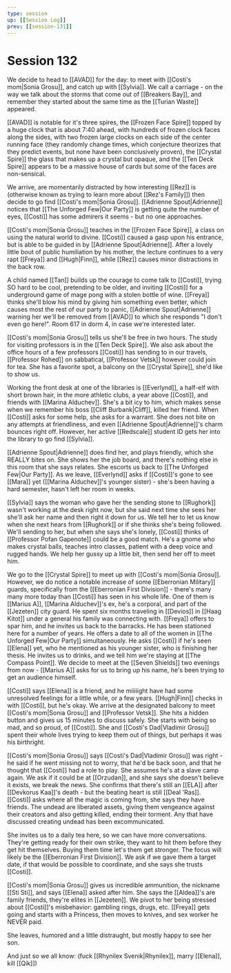 ```yaml
---
type: session
up: [[Session Log]]
prev: [[session-131]]
---
```

# Session 132

We decide to head to [[AVAD]] for the day: to meet with [[Costi's mom|Sonia Grosu]], and catch up with [[Sylvia]]. We call a carriage - on the way we talk about the storms that come out of [[Breakers Bay]], and remember they started about the same time as the [[Turian Waste]] appeared.

[[AVAD]] is notable for it's three spires, the [[Frozen Face Spire]] topped by a huge clock that is about 7:40 ahead, with hundreds of frozen clock faces along the sides, with two frozen large clocks on each side of the center running face (they randomly change times, which conjecture theorizes that they predict events, but none have been conclusively proven), the [[Crystal Spire]] the glass that makes up a crystal but opaque, and the [[Ten Deck Spire]] appears to be a massive house of cards but some of the faces are non-sensical.

We arrive, are momentarily distracted by how interesting [[Rez]] is (otherwise known as trying to learn more about [[Rez's Family]]) then decide to go find [[Costi's mom|Sonia Grosu]]. [[Adrienne Spout|Adrienne]] notices that [[The Unforged Few|Our Party]] is getting quite the number of eyes, [[Costi]] has some admirers it seems - but no one approaches.

[[Costi's mom|Sonia Grosu]] teaches in the [[Frozen Face Spire]], a class on using the natural world to divine. [[Costi]] caused a gasp upon his entrance, but is able to be guided in by [[Adrienne Spout|Adrienne]]. After a lovely little bout of public humiliation by his mother, the lecture continues to a very rapt [[Freya]] and [[Hugh|Finn]], while [[Rez]] causes minor distractions in the back row. 

A child named [[Tan]] builds up the courage to come talk to [[Costi]], trying SO hard to be cool, pretending to be older, and inviting [[Costi]] for a underground game of mage pong with a stolen bottle of wine. [[Freya]] thinks she'll blow his mind by giving him something even better, which causes most the rest of our party to panic, [[Adrienne Spout|Adrienne]] warning her we'll be removed from [[AVAD]] to which she responds "I don't even go here!". Room 617 in dorm 4, in case we're interested later.

[[Costi's mom|Sonia Grosu]] tells us she'll be free in two hours. The study for visiting professors is in the [[Ten Deck Spire]]. We also ask about the office hours of a few professors [[Costi]] has sending to in our travels, [[Professor Rohed]] on sabbatical, [[Professor Vetsk]] however could join for tea. She has a favorite spot, a balcony on the [[Crystal Spire]], she'd like to show us. 

Working the front desk at one of the libraries is [[Everlynd]], a half-elf with short brown hair, in the more athletic clubs, a year above [[Costi]], and friends with [[Marina Alduchev]]. She's a bit icy to him, which makes sense when we remember his boss [[Cliff Burbank|Cliff]], killed her friend. When [[Costi]] asks for some help, she asks for a warrant. She does not bite on any attempts at friendliness, and even [[Adrienne Spout|Adrienne]]'s charm bounces right off. However, her active [[Redscale]] student ID gets her into the library to go find [[Sylvia]].

[[Adrienne Spout|Adrienne]] does find her, and plays friendly, which she REALLY bites on. She shows her the job board, and there's nothing else in this room that she says relates. She escorts us back to [[The Unforged Few|Our Party]]. As we leave, [[Everlynd]] asks if [[Costi]]'s gone to see [[Mara]] yet ([[Marina Alduchev]]'s younger sister) - she's been having a hard semester, hasn't left her room in weeks. 

[[Sylvia]] says the woman who gave her the sending stone to [[Rughork]] wasn't working at the desk right now, but she said next time she sees her she'll ask her name and then right it down for us. We tell her to let us know when she next hears from [[Rughork]] or if she thinks she's being followed. We'll sending to her, but when she says she's lonely, [[Costi]] thinks of [[Professor Pofan Gapenote]] could be a good match. He's a gnome who makes crystal balls, teaches intro classes, patient with a deep voice and rugged hands. We help her gussy up a little bit, then send her off to meet him. 

We go to the [[Crystal Spire]] to meet up with [[Costi's mom|Sonia Grosu]]. However, we do notice a notable increase of some [[Eberronian Military]] guards, specifically from the [[Eberronian First Division]] - there's many many more today than [[Costi]] has seen in his whole life. One of them is [[Marius A]], [[Marina Alduchev]]'s ex, he's a corporal, and part of the [[Jezeten]] city guard. He spent six months traveling in [[Devios]] in [[Haag Kitot]] under a general his family was connecting with. [[Freya]] offers to spar him, and he invites us back to the barracks. He has been stationed here for a number of years. He offers a date to all of the women in [[The Unforged Few|Our Party]] simultaneously. He asks [[Costi]] if he's seen [[Elena]] yet, who he mentioned as his younger sister, who is finishing her thesis. He invites us to drinks, and we tell him we're staying at [[The Compass Point]]. We decide to meet at the [[Seven Shields]] two evenings from now - [[Marius A]] asks for us to bring up his name, he's been trying to get an audience himself.

[[Costi]] says [[Elena]] is a friend, and he miiiiight have had some unresolved feelings for a little while, or a few years. [[Hugh|Finn]] checks in with [[Costi]], but he's okay. We arrive at the designated balcony to meet [[Costi's mom|Sonia Grosu]] and [[Professor Vetsk]]. She hits a hidden button and gives us 15 minutes to discuss safely. She starts with being so mad, and so proud, of [[Costi]]. She and [[Costi's Dad|Vladimir Grosu]] spent their whole lives trying to keep them out of things, but perhaps it was his birthright. 

[[Costi's mom|Sonia Grosu]] says [[Costi's Dad|Vladimir Grosu]] was right - he said if he went missing not to worry, that he'd be back soon, and that he thought that [[Costi]] had a role to play. She assumes he's at a slave camp again. We ask if it could be at [[Orzudan]], and she says she doesn't believe it exists, we break the news. She confirms that there's still an [[ELA]] after [[Devkorus Kaa]]'s death - but the beating heart is still [[Deal 'Ras]]. [[Costi]] asks where all the magic is coming from, she says they have friends. The undead are liberated assets, giving them vengeance against their creators and also getting killed, ending their torment. Any that have discussed creating undead has been excommunicated. 

She invites us to a daily tea here, so we can have more conversations. They're getting ready for their own strike, they want to hit them before they get hit themselves. Buying them time let's them get stronger. The focus will likely be the [[Eberronian First Division]]. We ask if we gave them a target date, if that would be possible to coordinate, and she says she trusts [[Costi]]. 

[[Costi's mom|Sonia Grosu]] gives us incredible ammunition, the nickname [[Sti Sti]], and says [[Elena]] asked after him. She says the [[Aldea]]'s are family friends, they're elites in [[Jezeten]]. We pivot to her being stressed about [[Costi]]'s misbehavior: gambling rings, drugs, etc. [[Freya]] gets going and starts with a Princess, then moves to knives, and sex worker he NEVER paid.  

She leaves, humored and a little distraught, but mostly happy to see her son. 

And just so we all know: (fuck [[Rhynilex Svenik|Rhynilex]], marry [[Elena]], kill [[Qik]])























